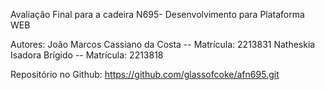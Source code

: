 
Avaliação Final para a cadeira N695- Desenvolvimento para Plataforma WEB

Autores:
João Marcos Cassiano da Costa -- Matrícula: 2213831
Natheskia Isadora Brígido -- Matrícula: 2213818

Repositório no Github:
https://github.com/glassofcoke/afn695.git

